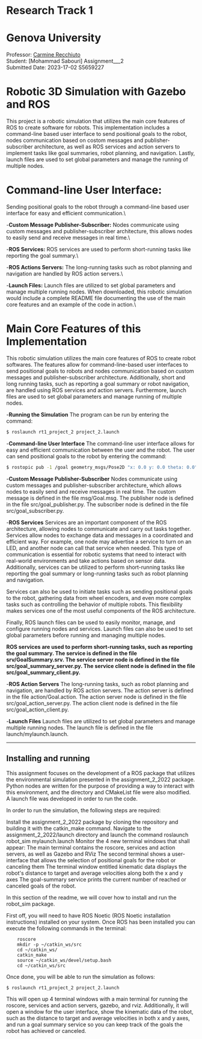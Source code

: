 # Research Track 1
# Genova University 
Professor: [Carmine Recchiuto](https://github.com/CarmineD8 "Carmine Recchiuto")\
Student: [Mohammad Sabouri]
Assignment___2\
Submitted Date: 2023-17-02
S5659227


# Robotic 3D Simulation with Gazebo and ROS
This project is a robotic simulation that utilizes the main core features of ROS to create software for robots. This implementation includes a command-line based user interface to send positional goals to the robot, nodes communication based on costom messages and publisher-subscriber architecture, as well as ROS services and action servers to implement tasks like goal summaries, robot planning, and navigation. Lastly, launch files are used to set global parameters and manage the running of multiple nodes.

# Command-line User Interface:
Sending positional goals to the robot through a command-line based user interface for easy and efficient communication.\

-**Custom Message Publisher-Subscriber:** Nodes communicate using custom messages and publisher-subscriber architecture, this allows nodes to easily send and receive messages in real time.\

-**ROS Services:** ROS services are used to perform short-running tasks like reporting the goal summary.\

-**ROS Actions Servers:** The long-running tasks such as robot planning and navigation are handled by ROS action servers.\

-**Launch Files:** Launch files are utilized to set global parameters and manage multiple running nodes.
When downloaded, this robotic simulation would include a complete README file documenting the use of the main core features and an example of the code in action.\

# Main Core Features of this Implementation
This robotic simulation utilizes the main core features of ROS to create robot softwares. The features allow for command-line-based user interfaces to send positional goals to robots and nodes communication based on custom messages and publisher-subscriber architecture. Additionally, short and long running tasks, such as reporting a goal summary or robot navigation, are handled using ROS services and action servers. Furthermore, launch files are used to set global parameters and manage running of multiple nodes.

-**Running the Simulation**
The program can be run by entering the command:
```bash
$ roslaunch rt1_project_2 project_2.launch
```
-**Command-line User Interface**
The command-line user interface allows for easy and efficient communication between the user and the robot. The user can send positional goals to the robot by entering the command:
```bash
$ rostopic pub -1 /goal geometry_msgs/Pose2D "x: 0.0 y: 0.0 theta: 0.0"
```
-**Custom Message Publisher-Subscriber**
Nodes communicate using custom messages and publisher-subscriber architecture, which allows nodes to easily send and receive messages in real time. The custom message is defined in the file msg/Goal.msg. The publisher node is defined in the file src/goal_publisher.py. The subscriber node is defined in the file src/goal_subscriber.py.

-**ROS Services**
Services are an important component of the ROS architecture, allowing nodes to communicate and carry out tasks together. Services allow nodes to exchange data and messages in a coordinated and efficient way. For example, one node may advertise a service to turn on an LED, and another node can call that service when needed. This type of communication is essential for robotic systems that need to interact with real-world environments and take actions based on sensor data. Additionally, services can be utilized to perform short-running tasks like reporting the goal summary or long-running tasks such as robot planning and navigation.

Services can also be used to initiate tasks such as sending positional goals to the robot, gathering data from wheel encoders, and even more complex tasks such as controlling the behavior of multiple robots. This flexibility makes services one of the most useful components of the ROS architecture.

Finally, ROS launch files can be used to easily monitor, manage, and configure running nodes and services. Launch files can also be used to set global parameters before running and managing multiple nodes.

**ROS services are used to perform short-running tasks, such as reporting the goal summary. The service is defined in the file srv/GoalSummary.srv. The service server node is defined in the file src/goal_summary_server.py. The service client node is defined in the file src/goal_summary_client.py.**

-**ROS Action Servers**
The long-running tasks, such as robot planning and navigation, are handled by ROS action servers. The action server is defined in the file action/Goal.action. The action server node is defined in the file src/goal_action_server.py. The action client node is defined in the file src/goal_action_client.py.

-**Launch Files**
Launch files are utilized to set global parameters and manage multiple running nodes. The launch file is defined in the file launch/mylaunch.launch.

-----------------------------------------------------
## Installing and running
This assignment focuses on the development of a ROS package that utilizes the environmental simulation presented in the assignment_2_2022 package. Python nodes are written for the purpose of providing a way to interact with this environment, and the directory and CMakeList file were also modified. A launch file was developed in order to run the code.

In order to run the simulation, the following steps are required:

Install the assignment_2_2022 package by cloning the repository and building it with the catkin_make command.
Navigate to the assignment_2_2022/launch directory and launch the command roslaunch robot_sim mylaunch.launch
Monitor the 4 new terminal windows that shall appear:
The main terminal contains the roscore, services and action servers, as well as Gazebo and RViz
The second terminal shows a user-interface that allows the selection of positional goals for the robot or canceling them
The terminal window entitled kinematic data displays the robot's distance to target and average velocities along both the x and y axes
The goal-summary service prints the current number of reached or canceled goals of the robot.


In this section of the readme, we will cover how to install and run the robot_sim package.

First off, you will need to have ROS Noetic (ROS Noetic installation instructions) installed on your system. Once ROS has been installed you can execute the following commands in the terminal:

````shell
    roscore
    mkdir -p ~/catkin_ws/src
    cd ~/catkin_ws/
    catkin_make
    source ~/catkin_ws/devel/setup.bash
    cd ~/catkin_ws/src
````

Once done, you will be able to run the simulation as follows:

````shell
$ roslaunch rt1_project_2 project_2.launch

````
This will open up 4 terminal windows with a main terminal for running the roscore, services and action servers, gazebo, and rviz. Additionally, it will open a window for the user interface, show the kinematic data of the robot, such as the distance to target and average velocities in both x and y axes, and run a goal summary service so you can keep track of the goals the robot has achieved or canceled.